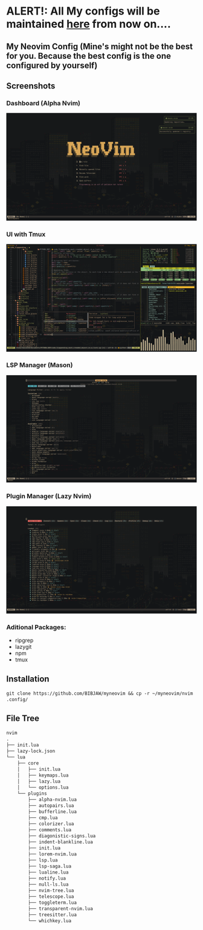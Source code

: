 # ALERT!: All My configs will be maintained [here](https://github.com/bibjaw99/workstation_configs) from now on....

## My Neovim Config (Mine's might not be the best for you. Because the best config is the one configured by yourself)
 
## Screenshots

### Dashboard (Alpha Nvim)
![Dashboard](https://github.com/BIBJAW/myneovim/blob/main/myneovimSS/Dash.png?raw=true)
### UI with Tmux
![CodeUI](https://github.com/BIBJAW/myneovim/blob/main/myneovimSS/UIex.png?raw=true)
### LSP Manager (Mason)
![Mason As Language Server](https://github.com/BIBJAW/myneovim/blob/main/myneovimSS/Mason.png?raw=true)
### Plugin Manager (Lazy Nvim)
![Lazy nvim as Packager Manager](https://github.com/BIBJAW/myneovim/blob/main/myneovimSS/Lazy.png?raw=true)

### Aditional Packages:

- ripgrep
- lazygit
- npm
- tmux
## Installation
```
git clone https://github.com/BIBJAW/myneovim && cp -r ~/myneovim/nvim .config/
```
## File Tree
```
nvim
.
├── init.lua
├── lazy-lock.json
└── lua
    ├── core
    │   ├── init.lua
    │   ├── keymaps.lua
    │   ├── lazy.lua
    │   └── options.lua
    └── plugins
        ├── alpha-nvim.lua
        ├── autopairs.lua
        ├── bufferline.lua
        ├── cmp.lua
        ├── colorizer.lua
        ├── comments.lua
        ├── diagonistic-signs.lua
        ├── indent-blankline.lua
        ├── init.lua
        ├── lorem-nvim.lua
        ├── lsp.lua
        ├── lsp-saga.lua
        ├── lualine.lua
        ├── notify.lua
        ├── null-ls.lua
        ├── nvim-tree.lua
        ├── telescope.lua
        ├── toggleterm.lua
        ├── transparent-nvim.lua
        ├── treesitter.lua
        └── whichkey.lua
```
